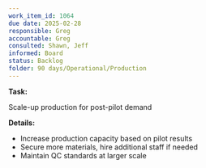 ```yaml
---
work_item_id: 1064
due date: 2025-02-28
responsible: Greg
accountable: Greg
consulted: Shawn, Jeff
informed: Board
status: Backlog
folder: 90 days/Operational/Production
---
```


**Task:**

Scale-up production for post-pilot demand

**Details:**

- Increase production capacity based on pilot results
- Secure more materials, hire additional staff if needed
- Maintain QC standards at larger scale
